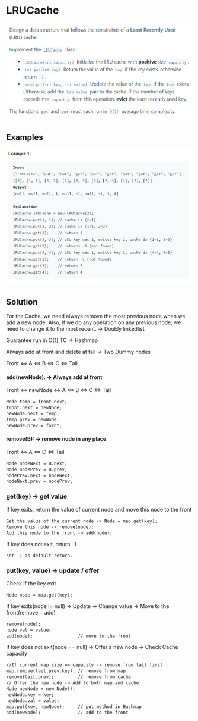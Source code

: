 # LRUCache
![img.png](img.png)
## Examples
![img_1.png](img_1.png)


## Solution
For the Cache, we need always remove the most previous node when we add a new node.
Also, if we do any operation on any previous node, we need to change it to the most recent. -> Doubly linkedlist

Guarantee run in O(1) TC -> Hashmap

Always add at front and delete at tail -> Two Dummy nodes 

Front <=> A <=> B <=> C <=> Tail

#### add(newNode):  -> Always add at front
Front <=> newNode <=> A <=> B <=> C <=> Tail

    Node temp = front.next;
    front.next = newNode;
    newNode.next = temp;
    temp.prev = newNode;
    newNode.prev = fornt;
    
#### remove(B): -> remove node in any place
Front <=> A <=> C <=> Tail
    
    Node nodeNext = B.next;
    Node nodePrev = B.prev;
    nodePrev.next = nodeNext;
    nodeNext.prev = nodePrev;

### get(key) -> get value

If key exits, return the value of current node and move this node to the front

    Get the value of the current node -> Node = map.get(key);
    Remove this node -> remove(node);
    Add this node to the front -> add(node);
If key does not exit, return -1

    set -1 as default return.
### put(key, value) -> update / offer
Check if the key exit

    Node node = map.get(key);
If key exits(node != null) -> Update -> Change value -> Move to the front(remove + add)

    remove(node);
    node.val = value;
    add(node);                 // move to the front

If key does not exit(node == null) -> Offer a new node -> Check Cache capacity

    //If current map size == capacity -> remove from tail first
    map.remove(tail.prev.key); // remove from map
    remove(tail.prev);         // remove from cache
    // Offer the new node -> Add to both map and cache
    Node newNode = new Node();
    newNode.key = key;
    newNode.val = value;
    map.put(key, newNode);     // put method in Hashmap
    add(newNode);              // add to the front
    
    
